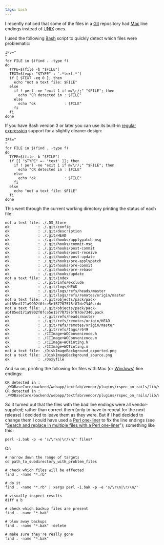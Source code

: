 ```yaml
---
tags: bash
---
```


I recently noticed that some of the files in a [Git](/wiki/Git) repository had [Mac](/wiki/Mac) line endings instead of [UNIX](/wiki/UNIX) ones.

I used the following [Bash](/wiki/Bash) script to quickly detect which files were problematic:

    IFS="
    "
    for FILE in $(find . -type f)
    do
      TYPE=$(file -b "$FILE")
      TEXT=$(expr "$TYPE" : '.*text.*')
      if [ $TEXT -eq 0 ]; then
        echo "not a text file: $FILE"
      else
        if ! perl -ne "exit 1 if m/\r/;" "$FILE"; then
          echo "CR detected in : $FILE"
        else
          echo "ok             : $FILE"
        fi
      fi
    done

If you have Bash version 3 or later you can use its built-in [regular expression](/wiki/regular_expression) support for a slightly cleaner design:

    IFS="
    "
    for FILE in $(find . -type f)
    do
      TYPE=$(file -b "$FILE")
      if [[ "$TYPE" =~ 'text' ]]; then  
        if ! perl -ne "exit 1 if m/\r/;" "$FILE"; then
          echo "CR detected in : $FILE"
        else
          echo "ok             : $FILE"
        fi
      else
        echo "not a text file: $FILE"
      fi
    done

This went through the current working directory printing the status of each file:

    not a text file: ./.DS_Store
    ok             : ./.git/config
    ok             : ./.git/description
    ok             : ./.git/HEAD
    ok             : ./.git/hooks/applypatch-msg
    ok             : ./.git/hooks/commit-msg
    ok             : ./.git/hooks/post-commit
    ok             : ./.git/hooks/post-receive
    ok             : ./.git/hooks/post-update
    ok             : ./.git/hooks/pre-applypatch
    ok             : ./.git/hooks/pre-commit
    ok             : ./.git/hooks/pre-rebase
    ok             : ./.git/hooks/update
    not a text file: ./.git/index
    ok             : ./.git/info/exclude
    ok             : ./.git/logs/HEAD
    ok             : ./.git/logs/refs/heads/master
    ok             : ./.git/logs/refs/remotes/origin/master
    not a text file: ./.git/objects/pack/pack-abf85ed171a9902f0fce5e157707575f87de7340.idx
    not a text file: ./.git/objects/pack/pack-abf85ed171a9902f0fce5e157707575f87de7340.pack
    ok             : ./.git/refs/heads/master
    ok             : ./.git/refs/remotes/origin/HEAD
    ok             : ./.git/refs/remotes/origin/master
    ok             : ./.git/refs/tags/r649
    ok             : ./CIImage+WOConvenience.h
    ok             : ./CIImage+WOConvenience.m
    ok             : ./CIImage+WOTinting.h
    ok             : ./CIImage+WOTinting.m
    not a text file: ./DiskImageBackground_exported.png
    not a text file: ./DiskImageBackground_source.png
    ok             : ./Doxyfile

And so on, printing the following for files with Mac (or [Windows](/wiki/Windows)) line endings:

    CR detected in : ./WOBaseCore/backend/webapp/textfab/vendor/plugins/rspec_on_rails/lib/spec/rails/version.rb
    CR detected in : ./WOBaseCore/backend/webapp/textfab/vendor/plugins/rspec_on_rails/lib/spec/rails.rb

So it turned out that the files with the bad line endings were all vendor-supplied; rather than correct them (only to have to repeat for the next release) I decided to leave them as they were. But if I had decided to change them I could have used a [Perl one-liner](/wiki/Perl_one-liner) to fix the line endings (see "[Search and replace in multiple files with a Perl one-liner](/wiki/Search_and_replace_in_multiple_files_with_a_Perl_one-liner)"); something like this:

    perl -i.bak -p -e 's/\r\n|\r/\n/' files*

Or:

    # narrow down the range of targets
    cd path_to_subdirectory_with_problem_files

    # check which files will be affected
    find . -name "*.rb"

    # do it
    find . -name "*.rb" | xargs perl -i.bak -p -e 's/\r\n|\r/\n/'

    # visually inspect results
    diff a b

    # check which backup files are present
    find . -name "*.bak"

    # blow away backups
    find . -name "*.bak" -delete

    # make sure they're really gone
    find . -name "*.bak"
